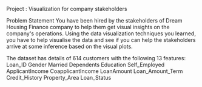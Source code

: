 Project : Visualization for company stakeholders

Problem Statement
You have been hired by the stakeholders of Dream Housing Finance company to help them get visual insights on the company's operations. Using the data visualization techniques you learned, you have to help visualise the data and see if you can help the stakeholders arrive at some inference based on the visual plots.

The dataset has details of 614 customers with the following 13 features:
Loan_ID	Gender	Married	Dependents	Education	Self_Employed	ApplicantIncome	CoapplicantIncome	LoanAmount	Loan_Amount_Term	Credit_History	Property_Area	Loan_Status

